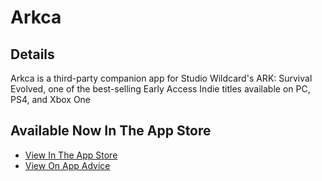 # Arkca

## Details
Arkca is a third-party companion app for Studio Wildcard's ARK: Survival Evolved, one of the best-selling Early Access Indie titles available on PC, PS4, and Xbox One

## Available Now In The App Store
* [View In The App Store](https://itunes.apple.com/US/app/id1144096400?mt=8)
* [View On App Advice](https://appadvice.com/app/arkca-a-companion-app-for-ark-survival-evolved/1144096400)
